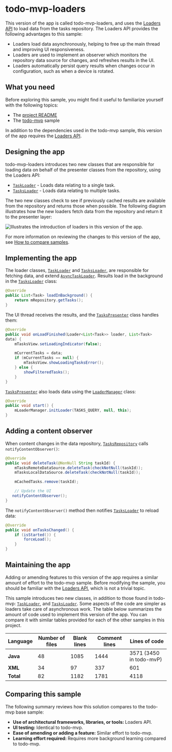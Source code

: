 # todo-mvp-loaders

This version of the app is called todo-mvp-loaders, and uses the [Loaders API](https://developer.android.com/guide/components/loaders.html) to load data from the tasks repository. The Loaders API provides the following advantages to this sample:

 * Loaders load data asynchronously, helping to free up the main thread and improving UI responsiveness.
 * Loaders are used to implement an observer which monitors the repository data source for changes, and refreshes results in the UI.
 * Loaders automatically persist query results when changes occur in configuration, such as when a device is rotated.

## What you need

Before exploring this sample, you might find it useful to familiarize yourself with the following topics:

 * The [project README](https://github.com/googlesamples/android-architecture/tree/master)
 * The [todo-mvp](https://github.com/googlesamples/android-architecture/tree/todo-mvp) sample

In addition to the dependencies used in the todo-mvp sample, this version of the app requires the [Loaders API](https://developer.android.com/guide/components/loaders.html).

## Designing the app

todo-mvp-loaders introduces two new classes that are responsible for loading data on behalf of the presenter classes from the repository, using the Loaders API:

 * [`TaskLoader`](https://github.com/googlesamples/android-architecture/blob/todo-mvp-loaders/todoapp/app/src/main/java/com/example/android/architecture/blueprints/todoapp/data/source/TaskLoader.java) - Loads data relating to a single task.
 * [`TasksLoader`](https://github.com/googlesamples/android-architecture/blob/todo-mvp-loaders/todoapp/app/src/main/java/com/example/android/architecture/blueprints/todoapp/data/source/TasksLoader.java) - Loads data relating to multiple tasks.
 
The two new classes check to see if previously cached results are available from the repository and returns those when possible. The following diagram illustrates how the new loaders fetch data from the repository and return it to the presenter layer:

<img src="https://github.com/googlesamples/android-architecture/wiki/images/mvp-loaders.png" alt="Illustrates the introduction of loaders in this version of the app."/>

For more information on reviewing the changes to this version of the app, see [How to compare samples](https://github.com/googlesamples/android-architecture/wiki/How-to-compare-samples).

## Implementing the app

The loader classes, [`TaskLoader`](https://github.com/googlesamples/android-architecture/blob/todo-mvp-loaders/todoapp/app/src/main/java/com/example/android/architecture/blueprints/todoapp/data/source/TaskLoader.java) and [`TasksLoader`](https://github.com/googlesamples/android-architecture/blob/todo-mvp-loaders/todoapp/app/src/main/java/com/example/android/architecture/blueprints/todoapp/data/source/TasksLoader.java), are responsible for fetching data, and extend [`AsyncTaskLoader`](https://developer.android.com/reference/android/content/AsyncTaskLoader.html). Results load in the background in the [`TasksLoader`](https://github.com/googlesamples/android-architecture/blob/todo-mvp-loaders/todoapp/app/src/main/java/com/example/android/architecture/blueprints/todoapp/data/source/TasksLoader.java) class:

```java
@Override
public List<Task> loadInBackground() {
    return mRepository.getTasks();
}
```

The UI thread receives the results, and the [`TasksPresenter`](https://github.com/googlesamples/android-architecture/blob/todo-mvp-loaders/todoapp/app/src/main/java/com/example/android/architecture/blueprints/todoapp/tasks/TasksPresenter.java) class handles them:

```java
@Override
public void onLoadFinished(Loader<List<Task>> loader, List<Task>
data) {
    mTasksView.setLoadingIndicator(false);

    mCurrentTasks = data;
    if (mCurrentTasks == null) {
        mTasksView.showLoadingTasksError();
    } else {
        showFilteredTasks();
    }
}
```

[`TasksPresenter`](https://github.com/googlesamples/android-architecture/blob/todo-mvp-loaders/todoapp/app/src/main/java/com/example/android/architecture/blueprints/todoapp/tasks/TasksPresenter.java) also loads data using the [`LoaderManager`](https://developer.android.com/reference/android/app/LoaderManager.html) class:

```java
@Override
public void start() {
    mLoaderManager.initLoader(TASKS_QUERY, null, this);
}
```

## Adding a content observer

When content changes in the data repository, [`TasksRepository`](https://github.com/googlesamples/android-architecture/blob/todo-mvp-loaders/todoapp/app/src/main/java/com/example/android/architecture/blueprints/todoapp/data/source/TasksRepository.java) calls `notifyContentObserver()`:

```java
@Override
public void deleteTask(@NonNull String taskId) {
    mTasksRemoteDataSource.deleteTask(checkNotNull(taskId));
    mTasksLocalDataSource.deleteTask(checkNotNull(taskId));

    mCachedTasks.remove(taskId);

    // Update the UI
   notifyContentObserver();
}
```

The `notifyContentObserver()` method then notifies [`TasksLoader`](https://github.com/googlesamples/android-architecture/blob/todo-mvp-loaders/todoapp/app/src/main/java/com/example/android/architecture/blueprints/todoapp/data/source/TasksLoader.java) to reload data:

```java
@Override
public void onTasksChanged() {
    if (isStarted()) {
        forceLoad();
    }
}
```

## Maintaining the app

Adding or amending features to this version of the app requires a similar amount of effort to the todo-mvp sample. Before modifying the sample, you should be familiar with the [Loaders API](https://developer.android.com/guide/components/loaders.html), which is not a trivial topic.

This sample introduces two new classes, in addition to those found in todo-mvp: [`TaskLoader`](https://github.com/googlesamples/android-architecture/blob/todo-mvp-loaders/todoapp/app/src/main/java/com/example/android/architecture/blueprints/todoapp/data/source/TaskLoader.java), and [`TasksLoader`](https://github.com/googlesamples/android-architecture/blob/todo-mvp-loaders/todoapp/app/src/main/java/com/example/android/architecture/blueprints/todoapp/data/source/TasksLoader.java). Some aspects of the code are simpler as loaders take care of asynchronous work. The table below summarizes the amount of code used to implement this version of the app. You can compare it with similar tables provided for each of the other samples in this project.


| Language      | Number of files | Blank lines | Comment lines | Lines of code |
| ------------- | --------------- | ----------- | ------------- | ------------- |
| **Java**      |               48|         1085|           1444|           3571 (3450 in todo-mvP)|
| **XML**       |               34|           97|            337|            601|
| **Total**     |               82|         1182|           1781|           4118|


## Comparing this sample

The following summary reviews how this solution compares to the todo-mvp base sample:

 * <b>Use of architectural frameworks, libraries, or tools: </b>Loaders API.
 * <b>UI testing: </b>Identical to todo-mvp.
 * <b>Ease of amending or adding a feature: </b>Similar effort to todo-mvp.
 * <b>Learning effort required: </b>Requires more background learning compared to todo-mvp.
